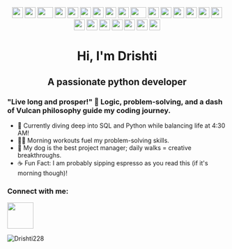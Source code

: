 <div align="center">
    <a href="https://www.youtube.com/watch?v=dQw4w9WgXcQ" target="_blank"><img src="https://cultofthepartyparrot.com/parrots/hd/githubparrot.gif" width="25" height="25"/></a>
    <a href="https://www.youtube.com/watch?v=dQw4w9WgXcQ" target="_blank"><img src="https://cultofthepartyparrot.com/flags/hd/iranparrot.gif" width="25" height="25"/></a>
    <a href="https://www.youtube.com/watch?v=dQw4w9WgXcQ" target="_blank"><img src="https://cultofthepartyparrot.com/parrots/asyncparrot.gif" width="36" height="25"/></a>
    <a href="https://www.youtube.com/watch?v=dQw4w9WgXcQ" target="_blank"><img src="https://cultofthepartyparrot.com/parrots/hd/60fpsparrot.gif" width="25" height="25"/></a>
    <a href="https://www.youtube.com/watch?v=dQw4w9WgXcQ" target="_blank"><img src="https://cultofthepartyparrot.com/parrots/hd/jumpingparrot.gif" width="25" height="25"/></a>
    <a href="https://www.youtube.com/watch?v=dQw4w9WgXcQ" target="_blank"><img src="https://cultofthepartyparrot.com/parrots/hd/opensourceparrot.gif" width="25" height="25"/></a>
    <a href="https://www.youtube.com/watch?v=dQw4w9WgXcQ" target="_blank"><img src="https://cultofthepartyparrot.com/parrots/hd/dealwithitnowparrot.gif" width="25" height="25"/></a>
    <a href="https://www.youtube.com/watch?v=dQw4w9WgXcQ" target="_blank"><img src="https://cultofthepartyparrot.com/parrots/hd/hypnoparrotlight.gif" width="25" height="25"/></a>
    <a href="https://www.youtube.com/watch?v=dQw4w9WgXcQ" target="_blank"><img src="https://cultofthepartyparrot.com/parrots/databaseparrot.gif" width="25" height="25"/></a>
    <a href="https://www.youtube.com/watch?v=dQw4w9WgXcQ" target="_blank"><img src="https://cultofthepartyparrot.com/parrots/fixparrot.gif" width="36" height="25"/></a>
    <a href="https://www.youtube.com/watch?v=dQw4w9WgXcQ" target="_blank"><img src="https://cultofthepartyparrot.com/parrots/hd/laptop_parrot.gif" width="25" height="25"/></a>
    <a href="https://www.youtube.com/watch?v=dQw4w9WgXcQ" target="_blank"><img src="https://cultofthepartyparrot.com/parrots/hd/spinningparrot.gif" width="25" height="25"/></a>
    <a href="https://www.youtube.com/watch?v=dQw4w9WgXcQ" target="_blank"><img src="https://cultofthepartyparrot.com/parrots/hd/levitationparrot.gif" width="25" height="25"/></a>
    <a href="https://www.youtube.com/watch?v=dQw4w9WgXcQ" target="_blank"><img src="https://cultofthepartyparrot.com/parrots/hd/meldparrot.gif" width="25" height="25"/></a>
    <a href="https://www.youtube.com/watch?v=dQw4w9WgXcQ" target="_blank"><img src="https://cultofthepartyparrot.com/parrots/slomoparrot.gif" width="25" height="25"/></a>
    <a href="https://www.youtube.com/watch?v=dQw4w9WgXcQ" target="_blank"><img src="https://cultofthepartyparrot.com/parrots/hd/moonwalkingparrot.gif" width="25" height="25"/></a>
    <a href="https://www.youtube.com/watch?v=dQw4w9WgXcQ" target="_blank"><img src="https://cultofthepartyparrot.com/parrots/hd/stableparrot.gif" width="25" height="25"/></a>
    <a href="https://www.youtube.com/watch?v=dQw4w9WgXcQ" target="_blank"><img src="https://cultofthepartyparrot.com/parrots/hd/scienceparrot.gif" width="25" height="25"/></a>
    <a href="https://www.youtube.com/watch?v=dQw4w9WgXcQ" target="_blank"><img src="https://cultofthepartyparrot.com/parrots/hd/pirateparrot.gif" width="25" height="25"/></a>
    <a href="https://www.youtube.com/watch?v=dQw4w9WgXcQ" target="_blank"><img src="https://cultofthepartyparrot.com/parrots/hd/footballparrot.gif" width="25" height="25"/></a>
    <a href="https://www.youtube.com/watch?v=dQw4w9WgXcQ" target="_blank"><img src="https://cultofthepartyparrot.com/parrots/hd/illuminatiparrot.gif" width="25" height="25"/></a>
    <a href="https://www.youtube.com/watch?v=dQw4w9WgXcQ" target="_blank"><img src="https://cultofthepartyparrot.com/parrots/hd/hypnoparrotdark.gif" width="25" height="25"/></a>
    <a href="https://www.youtube.com/watch?v=dQw4w9WgXcQ" target="_blank"><img src="https://cultofthepartyparrot.com/parrots/hd/mustacheparrot.gif" width="25" height="25"/></a>
</div>


<h1 align="center">Hi, I'm Drishti</h1>

<h2 align="center">A passionate python developer </h2>

<h3>"Live long and prosper!" 🖖 Logic, problem-solving, and a dash of Vulcan philosophy guide my coding journey.</h3>

- 🌱 Currently diving deep into SQL and Python while balancing life at 4:30 AM!
- 🏋️‍♀️ Morning workouts fuel my problem-solving skills.
- 🐾 My dog is the best project manager; daily walks = creative breakthroughs.
- ☕ Fun Fact: I am probably sipping espresso as you read this (if it's morning though)!

<h3 align="left">Connect with me:</h3>
<p align="left">
<a href="https://www.linkedin.com/in/drishti-csml/" target="blank"><img align="center" src="https://user-images.githubusercontent.com/74038190/235294012-0a55e343-37ad-4b0f-924f-c8431d9d2483.gif" width="60" /></a>
</p>




<p><img align="left" src="https://github-readme-stats.vercel.app/api/top-langs?username=Drishti228&show_icons=true&locale=en&layout=compact" alt="Drishti228" /></p>

